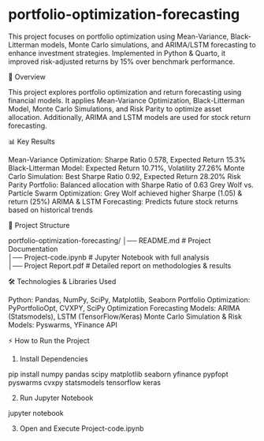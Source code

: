# portfolio-optimization-forecasting
This project focuses on portfolio optimization using Mean-Variance, Black-Litterman models, Monte Carlo simulations, and ARIMA/LSTM forecasting to enhance investment strategies. Implemented in Python &amp; Quarto, it improved risk-adjusted returns by 15% over benchmark performance.

📌 Overview

This project explores portfolio optimization and return forecasting using financial models. It applies Mean-Variance Optimization, Black-Litterman Model, Monte Carlo Simulations, and Risk Parity to optimize asset allocation. Additionally, ARIMA and LSTM models are used for stock return forecasting.

📊 Key Results

Mean-Variance Optimization: Sharpe Ratio 0.578, Expected Return 15.3%
Black-Litterman Model: Expected Return 10.71%, Volatility 27.26%
Monte Carlo Simulation: Best Sharpe Ratio 0.92, Expected Return 28.20%
Risk Parity Portfolio: Balanced allocation with Sharpe Ratio of 0.63
Grey Wolf vs. Particle Swarm Optimization: Grey Wolf achieved higher Sharpe (1.05) & return (25%)
ARIMA & LSTM Forecasting: Predicts future stock returns based on historical trends

📂 Project Structure

portfolio-optimization-forecasting/
│── README.md  # Project Documentation  
│── Project-code.ipynb  # Jupyter Notebook with full analysis  
│── Project Report.pdf  # Detailed report on methodologies & results   

🛠️ Technologies & Libraries Used

Python: Pandas, NumPy, SciPy, Matplotlib, Seaborn
Portfolio Optimization: PyPortfolioOpt, CVXPY, SciPy Optimization
Forecasting Models: ARIMA (Statsmodels), LSTM (TensorFlow/Keras)
Monte Carlo Simulation & Risk Models: Pyswarms, YFinance API

⚡ How to Run the Project

1. Install Dependencies

pip install numpy pandas scipy matplotlib seaborn yfinance pypfopt pyswarms cvxpy statsmodels tensorflow keras

2. Run Jupyter Notebook

jupyter notebook

3. Open and Execute Project-code.ipynb
